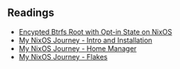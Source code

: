 ## Readings

- [Encypted Btrfs Root with Opt-in State on NixOS](https://mt-caret.github.io/blog/posts/2020-06-29-optin-state.html)
- [My NixOS Journey - Intro and Installation](https://tech.aufomm.com/my-nixos-journey-intro-and-installation)
- [My NixOS Journey - Home Manager](https://tech.aufomm.com/my-nixos-journey-home-manager)
- [My NixOS Journey - Flakes](https://tech.aufomm.com/my-nixos-journey-flakes)
